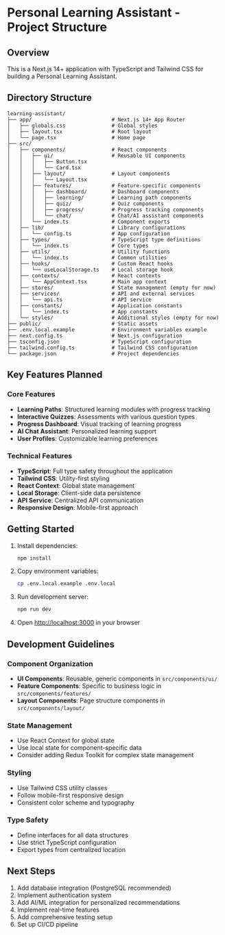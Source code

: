 # Personal Learning Assistant - Project Structure

## Overview
This is a Next.js 14+ application with TypeScript and Tailwind CSS for building a Personal Learning Assistant.

## Directory Structure

```
learning-assistant/
├── app/                          # Next.js 14+ App Router
│   ├── globals.css               # Global styles
│   ├── layout.tsx                # Root layout
│   └── page.tsx                  # Home page
├── src/
│   ├── components/               # React components
│   │   ├── ui/                   # Reusable UI components
│   │   │   ├── Button.tsx
│   │   │   └── Card.tsx
│   │   ├── layout/               # Layout components
│   │   │   └── Layout.tsx
│   │   ├── features/             # Feature-specific components
│   │   │   ├── dashboard/        # Dashboard components
│   │   │   ├── learning/         # Learning path components
│   │   │   ├── quiz/             # Quiz components
│   │   │   ├── progress/         # Progress tracking components
│   │   │   └── chat/             # Chat/AI assistant components
│   │   └── index.ts              # Component exports
│   ├── lib/                      # Library configurations
│   │   └── config.ts             # App configuration
│   ├── types/                    # TypeScript type definitions
│   │   └── index.ts              # Core types
│   ├── utils/                    # Utility functions
│   │   └── index.ts              # Common utilities
│   ├── hooks/                    # Custom React hooks
│   │   └── useLocalStorage.ts    # Local storage hook
│   ├── contexts/                 # React contexts
│   │   └── AppContext.tsx        # Main app context
│   ├── stores/                   # State management (empty for now)
│   ├── services/                 # API and external services
│   │   └── api.ts                # API service
│   ├── constants/                # Application constants
│   │   └── index.ts              # App constants
│   └── styles/                   # Additional styles (empty for now)
├── public/                       # Static assets
├── .env.local.example            # Environment variables example
├── next.config.ts                # Next.js configuration
├── tsconfig.json                 # TypeScript configuration
├── tailwind.config.ts            # Tailwind CSS configuration
└── package.json                  # Project dependencies
```

## Key Features Planned

### Core Features
- **Learning Paths**: Structured learning modules with progress tracking
- **Interactive Quizzes**: Assessments with various question types
- **Progress Dashboard**: Visual tracking of learning progress
- **AI Chat Assistant**: Personalized learning support
- **User Profiles**: Customizable learning preferences

### Technical Features
- **TypeScript**: Full type safety throughout the application
- **Tailwind CSS**: Utility-first styling
- **React Context**: Global state management
- **Local Storage**: Client-side data persistence
- **API Service**: Centralized API communication
- **Responsive Design**: Mobile-first approach

## Getting Started

1. Install dependencies:
   ```bash
   npm install
   ```

2. Copy environment variables:
   ```bash
   cp .env.local.example .env.local
   ```

3. Run development server:
   ```bash
   npm run dev
   ```

4. Open [http://localhost:3000](http://localhost:3000) in your browser

## Development Guidelines

### Component Organization
- **UI Components**: Reusable, generic components in `src/components/ui/`
- **Feature Components**: Specific to business logic in `src/components/features/`
- **Layout Components**: Page structure components in `src/components/layout/`

### State Management
- Use React Context for global state
- Use local state for component-specific data
- Consider adding Redux Toolkit for complex state management

### Styling
- Use Tailwind CSS utility classes
- Follow mobile-first responsive design
- Consistent color scheme and typography

### Type Safety
- Define interfaces for all data structures
- Use strict TypeScript configuration
- Export types from centralized location

## Next Steps

1. Add database integration (PostgreSQL recommended)
2. Implement authentication system
3. Add AI/ML integration for personalized recommendations
4. Implement real-time features
5. Add comprehensive testing setup
6. Set up CI/CD pipeline